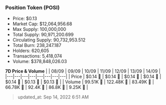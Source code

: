 
  ### Position Token (POSI)
  - Price: $0.13
  - Market Cap: $12,064,956.68
  - Max Supply: 100,000,000
  - Total Supply: 90,971,200.699
  - Circulating Supply: 90,732,953.512
  - Total Burn: 238,247.187
  - Holders: 620,605
  - Transactions: 5,418,074
  - Volume: $378,848,026.03

  **7D Price & Volume**
  | | 08&#x2F;09 | 09&#x2F;09 | 10&#x2F;09 | 11&#x2F;09 | 12&#x2F;09 | 13&#x2F;09 | 14&#x2F;09 |
  |---|---|---|---|---|---|---|---|
  | Price | $0.14 🔻 | $0.14 🚀 | $0.14 🔻 | $0.14 🔻 | $0.14 🔻 | $0.13 🔻 | $0.13 🔻 |
  | Volume | 99.51K 🔻 | 122.48K 🚀 | 83.49K 🔻 | 66.78K 🔻 | 92.4K 🚀 | 86.8K 🔻 | 9.25K 🔻 |

  > updated_at: Sep 14, 2022 6:51 AM
